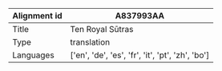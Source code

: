 |Alignment id | A837993AA
| --- | --- 
|Title | Ten Royal Sūtras 
|Type | translation
|Languages | ['en', 'de', 'es', 'fr', 'it', 'pt', 'zh', 'bo']